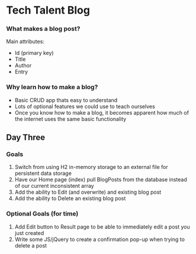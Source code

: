 # Tech Talent Blog

### What makes a blog post?

Main attributes:

-   Id (primary key)
-   Title
-   Author
-   Entry

### Why learn how to make a blog?

-   Basic CRUD app thats easy to understand
-   Lots of optional features we could use to teach ourselves
-   Once you know how to make a blog, it becomes apparent how much of the internet uses the same basic functionality

## Day Three

### Goals

1. Switch from using H2 in-memory storage to an external file for persistent data storage
2. Have our Home page (index) pull BlogPosts from the database instead of our current inconsistent array
3. Add the ability to Edit (and overwrite) and existing blog post
4. Add the ability to Delete an existing blog post

### Optional Goals (for time)

1. Add Edit button to Result page to be able to immediately edit a post you just created
2. Write some JS/jQuery to create a confirmation pop-up when trying to delete a post
